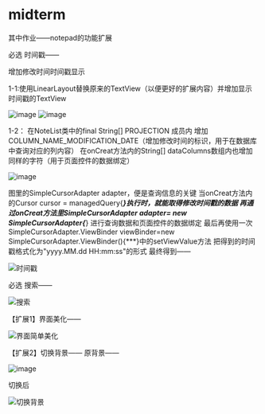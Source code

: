 # midterm
其中作业——notepad的功能扩展

必选 时间戳——

增加修改时间时间戳显示

1-1:使用LinearLayout替换原来的TextView（以便更好的扩展内容）并增加显示时间戳的TextView

![image](https://user-images.githubusercontent.com/38639268/202957431-3c821887-6a9b-4b3d-b5f4-6708f8c43a65.png)
![image](https://user-images.githubusercontent.com/38639268/202957551-d7b4c9c4-0a02-4a03-9487-62ebdd588789.png)

1-2：
在NoteList类中的final String[] PROJECTION 成员内
增加COLUMN_NAME_MODIFICATION_DATE（增加修改时间的标识，用于在数据库中查询对应的列内容）
在onCreat方法内的String[] dataColumns数组内也增加同样的字符（用于页面控件的数据绑定）

![image](https://user-images.githubusercontent.com/38639268/202959468-44edab67-dab3-4395-9d23-6a602a1f9bf7.png)

图里的SimpleCursorAdapter adapter，便是查询信息的关键
当onCreat方法内的Cursor cursor = managedQuery{***}执行时，就能取得修改时间戳的数据
再通过onCreat方法里SimpleCursorAdapter adapter= new SimpleCursorAdapter{***}
进行查询数据和页面控件的数据绑定
最后再使用一次SimpleCursorAdapter.ViewBinder viewBinder=new SimpleCursorAdapter.ViewBinder(){***}中的setViewValue方法
把得到的时间戳格式化为"yyyy.MM.dd HH:mm:ss"的形式
最终得到——

![时间戳](https://user-images.githubusercontent.com/38639268/202886399-d186ba68-1bd9-4ca9-a270-933f423f7394.jpg)

必选 搜索——

![搜索](https://user-images.githubusercontent.com/38639268/202886405-a1469f7c-e265-420a-886b-f31321b97080.jpg)

【扩展1】界面美化——

![界面简单美化](https://user-images.githubusercontent.com/38639268/202886409-ef7fd2a6-8430-4b94-92e5-0f8946de3980.jpg)

【扩展2】切换背景——
原背景——

![image](https://user-images.githubusercontent.com/38639268/202960795-54708d8a-16cf-4a56-bff7-392623a21c44.png)

切换后

![切换背景](https://user-images.githubusercontent.com/38639268/202886413-cb9b801c-31e4-4dc8-8aec-565198d554b5.jpg)


